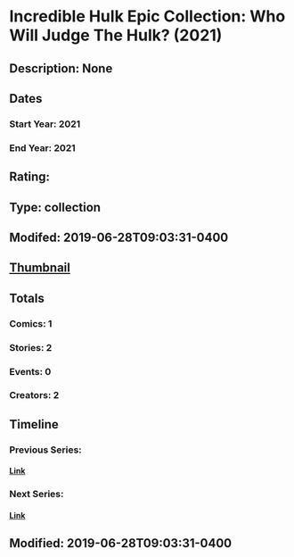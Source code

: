 # Incredible Hulk Epic Collection: Who Will Judge The Hulk? (2021)
## Description: None
## Dates
### Start Year: 2021
### End Year: 2021
## Rating: 
## Type: collection
## Modifed: 2019-06-28T09:03:31-0400
## [Thumbnail](http://i.annihil.us/u/prod/marvel/i/mg/b/40/image_not_available.jpg)
## Totals
### Comics: 1
### Stories: 2
### Events: 0
### Creators: 2
## Timeline
### Previous Series: 
#### [Link]()
### Next Series: 
#### [Link]()
## Modified: 2019-06-28T09:03:31-0400